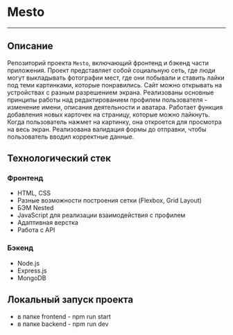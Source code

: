 # Mesto
--------
## Описание
Репозиторий проекта `Mesto`, включающий фронтенд и бэкенд части приложения.
Проект представляет собой социальную сеть, где люди могут выкладывать фотографии мест, где они побывали и ставить лайки под теми картинками, которые понравились. Сайт можно открывать на устройствах с разным разрешением экрана. Реализованы основные принципы работы над редактированием профилем пользователя - изменение имени, описания деятельности и аватара. Работает функция добавления новых карточек на страницу, которые можно лайкнуть. Когда пользователь нажмет на картинку, она откроется для просмотра на весь экран. Реализована валидация формы до отправки, чтобы пользователь вводил корректные данные.

## Технологический стек
### Фронтенд
* HTML, CSS
* Разные возможности построения сетки (Flexbox, Grid Layout)
* БЭМ Nested
* JavaScript для реализации взаимодействия с профилем
* Адаптивная верстка
* Работа с API
### Бэкенд
* Node.js
* Express.js
* MongoDB

## Локальный запуcк проекта

* в папке frontend - npm run start
* в папке backend - npm run dev

